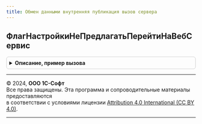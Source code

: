 ```yaml
---
title: Обмен данными внутренняя публикация вызов сервера
---
```



## ФлагНастройкиНеПредлагатьПерейтиНаВебСервис
<details style="margin: 1em 0; padding: 0.5em; border: 1px solid #ccc; border-radius: 6px;">

<summary style="font-weight: bold; cursor: pointer;">Описание, пример вызова</summary>

```bsl

Функция ФлагНастройкиНеПредлагатьПерейтиНаВебСервис(ОбъектНастройки, Значение = Неопределено) Экспорт
```

Пример вызова
```bsl
Результат = ОбменДаннымиВнутренняяПубликацияВызовСервера.ФлагНастройкиНеПредлагатьПерейтиНаВебСервис(ОбъектНастройки, Значение);
```
</details>

---

© 2024, **ООО 1С-Софт**  
Все права защищены. Эта программа и сопроводительные материалы предоставляются  
в соответствии с условиями лицензии [Attribution 4.0 International (CC BY 4.0)](https://creativecommons.org/licenses/by/4.0/legalcode).

---
